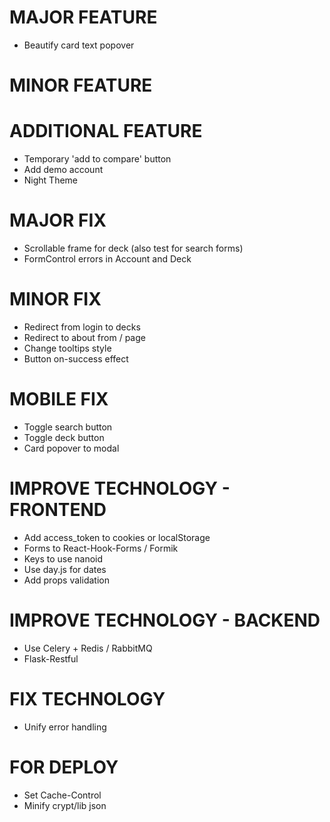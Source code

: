 # MAJOR FEATURE
* Beautify card text popover

# MINOR FEATURE

# ADDITIONAL FEATURE
* Temporary 'add to compare' button
* Add demo account
* Night Theme

# MAJOR FIX
* Scrollable frame for deck (also test for search forms) 
* FormControl errors in Account and Deck

# MINOR FIX
* Redirect from login to decks
* Redirect to about from / page
* Change tooltips style
* Button on-success effect

# MOBILE FIX
* Toggle search button
* Toggle deck button
* Card popover to modal

# IMPROVE TECHNOLOGY - FRONTEND
* Add access_token to cookies or localStorage
* Forms to React-Hook-Forms / Formik
* Keys to use nanoid
* Use day.js for dates
* Add props validation

# IMPROVE TECHNOLOGY - BACKEND
* Use Celery + Redis / RabbitMQ
* Flask-Restful

# FIX TECHNOLOGY
* Unify error handling

# FOR DEPLOY
* Set Cache-Control
* Minify crypt/lib json
